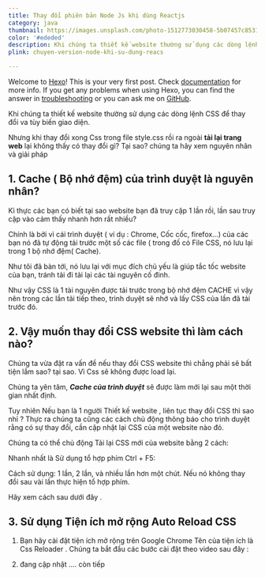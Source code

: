 ```yaml
---
title: Thay đổi phiên bản Node Js khi dùng Reactjs
category: java
thumbnail: https://images.unsplash.com/photo-1512773030458-5b07457c8531?fit=crop&w=1280&h=720&q=80
color: '#ededed'
description: Khi chúng ta thiết kế website thường sử dụng các dòng lệnh CSS để thay đổi va tùy biến giao diện.
plink: chuyen-version-node-khi-su-dung-reacs

---
```

Welcome to [Hexo](https://hexo.io/)! This is your very first post. Check [documentation](https://hexo.io/docs/) for more info. If you get any problems when using Hexo, you can find the answer in [troubleshooting](https://hexo.io/docs/troubleshooting.html) or you can ask me on [GitHub](https://github.com/hexojs/hexo/issues).

<!-- ## Quick Start -->
Khi chúng ta thiết kế website thường sử dụng các dòng lệnh CSS để thay đổi va tùy biến giao diện.

Nhưng khi thay đổi xong Css trong file style.css rồi ra ngoài **tải lại trang web** lại không thấy có thay đổi gì? Tại sao? chúng ta hãy xem nguyên nhân và giải pháp

## 1. Cache ( Bộ nhớ đệm) của trình duyệt là nguyên nhân?
Kì thực các bạn có biết tại sao website bạn đã truy cập 1 lần rồi, lần sau truy cập vào cảm thấy nhanh hơn rất nhiều?

Chính là bởi vì cái trình duyệt ( ví dụ : Chrome, Cốc cốc, firefox…) của các bạn nó đã tự động tải trước một số các file ( trong đố có File CSS, nó lưu lại trong 1 bộ nhớ đệm( Cache).

Như tôi đã bàn tới, nó lưu lại với mục đích chủ yếu là giúp tắc tốc website của bạn, tránh tải đi tải lại các tài nguyên cố đinh.

Như vậy CSS là 1 tài nguyên được tải trước trong bộ nhớ đệm CACHE vì vậy nên trong các lần tải tiếp theo, trình duyệt sẽ nhớ và lấy CSS của lần đã tải trước đó.

## 2. Vậy muốn thay đổi CSS website thì làm cách nào?
Chúng ta vừa đặt ra vấn đề nếu thay đổi CSS website thì chẳng phải sẽ bất tiện lắm sao? tại sao. Vì Css sẽ không được load lại.

Chúng ta yên tâm, ***Cache của trình duyệt*** sẽ được làm mới lại sau một thời gian nhất định.

Tuy nhiên Nếu bạn là 1 người Thiết kế website , liên tục thay đổi CSS thì sao nhỉ ? Thực ra chúng ta cũng các cách chủ động thông báo cho trình duyệt rằng có sự thay đổi, cần cập nhật lại CSS của một website nào đó.

Chúng ta có thể chủ động Tải lại CSS mới của website bằng 2 cách:

Nhanh nhất là Sử dụng tổ hợp phím Ctrl + F5:

Cách sử dụng: 1 lần, 2 lần, và nhiều lần hơn một chút. Nếu nó không thay đổi sau vài lần thực hiện tổ hợp phím.

Hãy xem cách sau dưới đây .

## 3. Sử dụng Tiện ích mở rộng Auto Reload CSS
1. Bạn hãy cài đặt tiện ích mở rộng trên Google Chrome
Tên của tiện ích là Css Reloader . Chúng ta bắt đầu các bước cài đặt theo video sau đây :

2. đang cập nhật …. còn tiếp